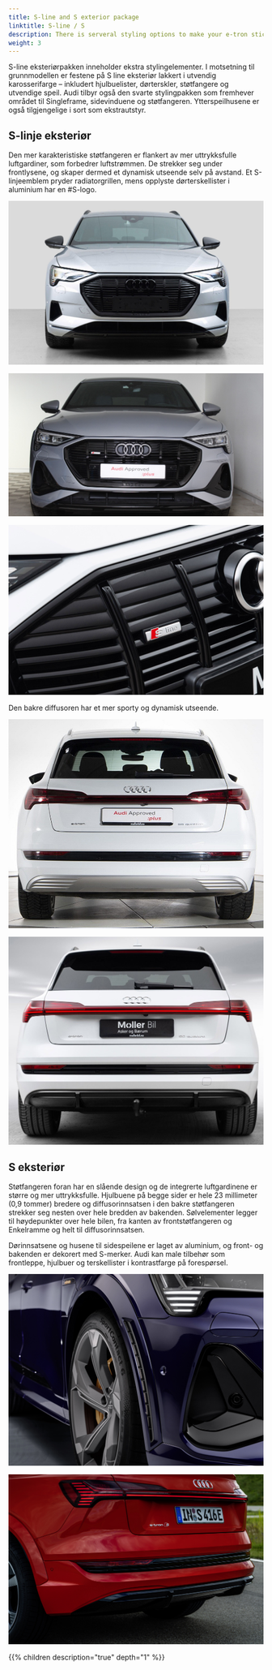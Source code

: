 ```yaml
---
title: S-line and S exterior package
linktitle: S-line / S
description: There is serveral styling options to make your e-tron stick out from the growd
weight: 3
---
```


S-line eksteriørpakken inneholder ekstra stylingelementer. I motsetning til grunnmodellen er festene på S line eksteriør
lakkert i utvendig karosserifarge – inkludert hjulbuelister, dørterskler, støtfangere og utvendige speil. Audi tilbyr også den svarte stylingpakken som fremhever området til Singleframe, sidevinduene og støtfangeren. Ytterspeilhusene er også tilgjengelige i sort som ekstrautstyr.

## S-linje eksteriør

Den mer karakteristiske støtfangeren er flankert av mer uttrykksfulle luftgardiner, som forbedrer luftstrømmen. De
strekker seg under frontlysene, og skaper dermed et dynamisk utseende selv på avstand. Et S-linjeemblem pryder radiatorgrillen, mens
opplyste dørterskellister i aluminium har en #S-logo.

![Florett Silver](blackoptics_florett.png "Svart optikk - Florett Silver standard foran")

![Florett Silver](blackoptics_florett_sline.png "Svart optikk - Florett Silver S-Line foran")

![Florett Silver](slinebadge.png "S-Line-merke")

Den bakre diffusoren har et mer sporty og dynamisk utseende.

![Standard bak](rear-standard.png "Standard bak")

![Standard bak](rear-sline.png "S-Line bak med mer sporty diffusor")

## S eksteriør

 Støtfangeren foran har en slående design og de integrerte luftgardinene er større og mer uttrykksfulle. Hjulbuene på begge sider er hele 23 millimeter (0,9 tommer) bredere og
 diffusorinnsatsen i den bakre støtfangeren strekker seg nesten over hele bredden av bakenden. Sølvelementer legger til høydepunkter over hele bilen, fra kanten av frontstøtfangeren og
 Enkelramme og helt til diffusorinnsatsen.
 
 Dørinnsatsene og husene til sidespeilene er laget av aluminium, og front- og bakenden er dekorert med S-merker. Audi kan male tilbehør som frontleppe, hjulbuer og terskellister i kontrastfarge på forespørsel.

![Standard bak](swheelarcher.jpg "S hjulbueskytter")

![Standard bak](srear.jpg "S bak med s-line diffusor og S-merke")

{{% children description="true" depth="1" %}}
